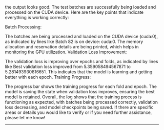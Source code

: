 the output looks good. The test batches are successfully being loaded and processed on the CUDA device. Here are the key points that indicate everything is working correctly:

Batch Processing:

The batches are being processed and loaded on the CUDA device (cuda:0), as indicated by lines like Batch 82 is on device: cuda:0.
The memory allocation and reservation details are being printed, which helps in monitoring the GPU utilization.
Validation Loss Improvement:

The validation loss is improving over epochs and folds, as indicated by lines like Best validation loss improved from 5.359058494567871 to 5.281493930816651.
This indicates that the model is learning and getting better with each epoch.
Training Progress:

The progress bar shows the training progress for each fold and epoch.
The model is saving the state when validation loss improves, ensuring the best model is retained.
Overall, the log shows that the training process is functioning as expected, with batches being processed correctly, validation loss decreasing, and model checkpoints being saved. If there are specific areas or details you would like to verify or if you need further assistance, please let me know!

---
